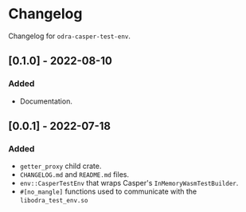 # Changelog

Changelog for `odra-casper-test-env`.

## [0.1.0] - 2022-08-10
### Added
- Documentation.

## [0.0.1] - 2022-07-18
### Added
- `getter_proxy` child crate.
- `CHANGELOG.md` and `README.md` files.
- `env::CasperTestEnv` that wraps Casper's `InMemoryWasmTestBuilder`.
- `#[no_mangle]` functions used to communicate with the `libodra_test_env.so`
